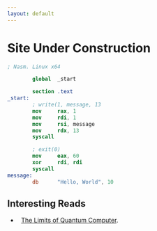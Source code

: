 ```yaml
---
layout: default
---
```


# [](#header-1) Site Under Construction


```nasm
; Nasm. Linux x64

        global  _start

        section .text
_start:
        ; write(1, message, 13
        mov     rax, 1                 
        mov     rdi, 1                 
        mov     rsi, message          
        mov     rdx, 13               
        syscall                       

        ; exit(0)
        mov     eax, 60               
        xor     rdi, rdi              
        syscall                       
message:
        db      "Hello, World", 10    

```
## [](#header-2)Interesting Reads

*   [The Limits of Quantum Computer](http://www.cs.virginia.edu/~robins/The_Limits_of_Quantum_Computers.pdf).
